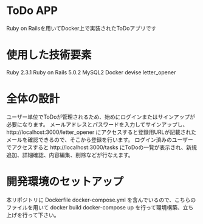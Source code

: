 # ToDo APP

Ruby on Railsを用いてDocker上で実装されたToDoアプリです

# 使用した技術要素

Ruby 2.3.1
Ruby on Rails 5.0.2
MySQL2
Docker
devise
letter_opener

# 全体の設計

ユーザー単位でToDoが管理されるため、始めにログインまたはサインアップが必要になります。
メールアドレスとパスワードを入力してサインアップし、 http://localhost:3000/letter_opener にアクセスすると登録用URLが記載されたメールを確認できるので、そこから登録を行います。
ログイン済みのユーザーでアクセスすると http://localhost:3000/tasks にToDoの一覧が表示され、新規追加、詳細確認、内容編集、削除などが行なえます。

# 開発環境のセットアップ

本リポジトリに
Dockerfile
docker-compose.yml
を含んでいるので、こちらのファイルを用いて
docker build
docker-compose up
を行って環境構築、立ち上げを行って下さい。